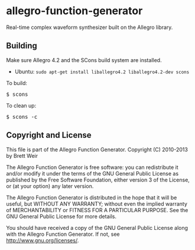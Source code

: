 allegro-function-generator
==========================

Real-time complex waveform synthesizer built on the Allegro library.

## Building

Make sure Allegro 4.2 and the SCons build system are installed.

* Ubuntu: `sudo apt-get install liballegro4.2 liballegro4.2-dev scons`

To build:
<pre>
$ scons
</pre>

To clean up:
<pre>
$ scons -c
</pre>

## Copyright and License

This file is part of the Allegro Function Generator.
Copyright (C) 2010-2013 by Brett Weir 

The Allegro Function Generator is free software: you can redistribute 
it and/or modify it under the terms of the GNU General Public License 
as published by the Free Software Foundation, either version 3 of the 
License, or (at your option) any later version.

The Allegro Function Generator is distributed in the hope that it will 
be useful, but WITHOUT ANY WARRANTY; without even the implied warranty 
of MERCHANTABILITY or FITNESS FOR A PARTICULAR PURPOSE.  See the GNU 
General Public License for more details.

You should have received a copy of the GNU General Public License
along with the Allegro Function Generator.  If not, see 
<http://www.gnu.org/licenses/>.
